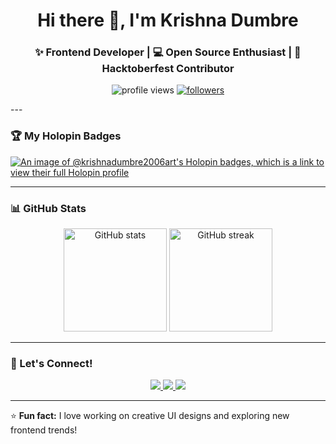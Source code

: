 <!-- 🌸 GITHUB PROFILE README FOR krishnadumbre2006-art -->

<h1 align="center">Hi there 👋, I'm Krishna Dumbre</h1>

<h3 align="center">✨ Frontend Developer | 💻 Open Source Enthusiast | 🌸 Hacktoberfest Contributor</h3>

<p align="center">
  <img src="https://komarev.com/ghpvc/?username=krishnadumbre2006-art&label=Profile%20Views&color=ff69b4&style=flat" alt="profile views" />
  <a href="https://github.com/krishnadumbre2006-art?tab=followers"><img src="https://img.shields.io/github/followers/krishnadumbre2006-art?label=Followers&style=social" alt="followers" /></a>
</p>
---

### 🏆 My Holopin Badges
[![An image of @krishnadumbre2006art's Holopin badges, which is a link to view their full Holopin profile](https://holopin.me/krishnadumbre2006art)](https://holopin.io/@krishnadumbre2006art)

---

### 📊 GitHub Stats

<p align="center">
  <img src="https://github-readme-stats.vercel.app/api?username=krishnadumbre2006-art&show_icons=true&theme=tokyonight" alt="GitHub stats" height="165" />
  <img src="https://github-readme-streak-stats.herokuapp.com/?user=krishnadumbre2006-art&theme=tokyonight" alt="GitHub streak" height="165" />
</p>

---

### 💬 Let's Connect!
<p align="center">
  <a href="https://www.linkedin.com/in/krishna-dumbre-linkedin" target="_blank">
    <img src="https://img.shields.io/badge/LinkedIn-0077B5?style=for-the-badge&logo=linkedin&logoColor=white" />
  </a>
  <a href="mailto:krishnadumbre2006@gmail.com">
    <img src="https://img.shields.io/badge/Gmail-D14836?style=for-the-badge&logo=gmail&logoColor=white" />
  </a>
  <a href="https://github.com/krishnadumbre2006-art">
    <img src="https://img.shields.io/badge/GitHub-000000?style=for-the-badge&logo=github&logoColor=white" />
  </a>
</p>

---

⭐ **Fun fact:** I love working on creative UI designs and exploring new frontend trends!

